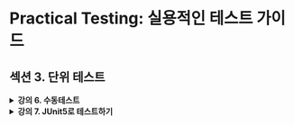 # Practical Testing: 실용적인 테스트 가이드

## 섹션 3. 단위 테스트
 
<details>
<summary><strong>강의 6. 수동테스트</strong></summary>

```java
    @Test
    void add() {
        CafeKiosk cafeKiosk = new CafeKiosk();
        cafeKiosk.add(new Americano());

        System.out.println(">>> 담긴 음료 수 : " + cafeKiosk.getBeverages().size());
        System.out.println(">>> 담긴 음료 : " + cafeKiosk.getBeverages().get(0).getName());
    }
```
### 문제점
- 무엇을 검증하는건지 알 수 없음
- 콘솔 출력은 검증이 아님 → 항상 성공처럼 보임

</details>
<details>
<summary><strong>강의 7. JUnit5로 테스트하기</strong></summary>

- 단위테스트
  - 작은 코드 단위를 독립적으로 검증
  - 클래스 or 메서드 단위
  - JUnit5 에 AssertJ 얹어서 씀

```java
    @Test
    void getName() {
        Americano americano = new Americano();

        assertEquals("아메리카노", americano.getName()); //JUnit5
        assertThat(americano.getName()).isEqualTo("아메리카노"); // AssertJ
    }
```

</details>